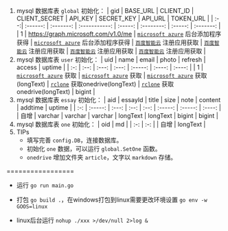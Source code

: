 1. mysql 数据库表 `global` 初始化：
   | gid | BASE_URL | CLIENT_ID | CLIENT_SECRET | API_KEY | SECRET_KEY | API_URL | TOKEN_URL |
   | :--:| :------: | :-------: | :-----------: | :-----: | :--------: | :-----: | :-------: |
   | 1 | https://graph.microsoft.com/v1.0/me | [`microsoft azure`](https://portal.azure.com/) 后台添加程序获得 | [`microsoft azure`](https://portal.azure.com/) 后台添加程序获得 | [`百度智能云`](https://cloud.baidu.com/) 注册应用获取 | [`百度智能云`](https://cloud.baidu.com/) 注册应用获取 | [`百度智能云`](https://cloud.baidu.com/) 注册应用获取 | [`百度智能云`](https://cloud.baidu.com/) 注册应用获取 |
2. mysql 数据库表 `user` 初始化：
   | uid | name | email | photo | refresh | access | uptime |
   | :-: | :--: | :---: | :---: | :-----: | :----: | :----: |
   | 1 | [`microsoft azure`](https://portal.azure.com/) 获取 | [`microsoft azure`](https://portal.azure.com/) 获取 | [`microsoft azure`](https://portal.azure.com/) 获取(longText) | [`rclone`](https://rclone.org/) 获取onedrive(longText) | [`rclone`](https://rclone.org/) 获取onedrive(longText) | bigint |
3. mysql 数据库表 `essay` 初始化：
   | aid | essayId | title | size | note | content | addtime | uptime |
   | :-: | :-----: | :---: | :--: | :--: | :-----: | :-----: | :----: |
   | 自增 | varchar | varchar | varchar | longText | longText | bigint | bigint |
4. mysql 数据库表 `one` 初始化：
   | oid | md |
   | :-: | :-: |
   | 自增 | longText |
5. TIPs
   - 填写完善 `config.DB`，连接数据库。
   - 初始化 `one` 数据，可以运行 `global.SetOne` 函数。
   - `onedrive` 增加文件夹 `article`，文字以 `markdown` 存储。

=================
- 运行 `go run main.go`  

- 打包 `go build .`，在windows打包到linux需要更改环境设置 `go env -w GOOS=linux`  

- linux后台运行 `nohup ./xxx >/dev/null 2>log &`